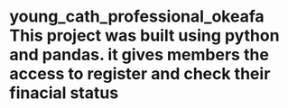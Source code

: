 # young_cath_professional_okeafa  This project was built using python and pandas. it gives members the access to register and check their finacial status
